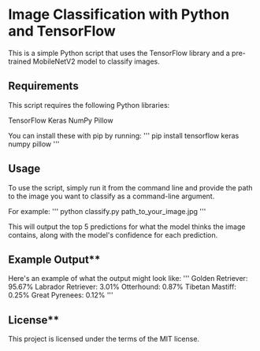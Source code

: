 # Image Classification with Python and TensorFlow
This is a simple Python script that uses the TensorFlow library and a pre-trained MobileNetV2 model to classify images.

## Requirements
This script requires the following Python libraries:

TensorFlow
Keras
NumPy
Pillow

You can install these with pip by running:
''' pip install tensorflow keras numpy pillow '''

## Usage
To use the script, simply run it from the command line and provide the path to the image you want to classify as a command-line argument.

For example:
''' python classify.py path_to_your_image.jpg '''

This will output the top 5 predictions for what the model thinks the image contains, along with the model's confidence for each prediction.

## Example Output**
Here's an example of what the output might look like:
'''
Golden Retriever: 95.67%
Labrador Retriever: 3.01%
Otterhound: 0.87%
Tibetan Mastiff: 0.25%
Great Pyrenees: 0.12%
'''

## License**
This project is licensed under the terms of the MIT license.
